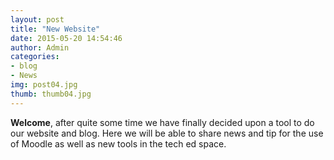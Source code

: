 ```yaml
---
layout: post
title: "New Website"
date: 2015-05-20 14:54:46
author: Admin
categories:
- blog
- News
img: post04.jpg
thumb: thumb04.jpg
---
```


<b>Welcome</b>, after quite some time we have finally decided upon a tool to do our website and blog. Here we will be able to share news and tip for the use of Moodle as well as new tools in the tech ed space. 